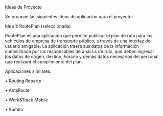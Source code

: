 Ideas de Proyecto

Se propone las siguientes ideas de aplicación para el proyecto:

Idea 1: RoutePlan (seleccionada)

RoutePlan es una aplicación que permite publicar el plan de ruta para los vehículos de empresa de transporte público, a través de una interfaz de usuario amigable. La aplicación traerá sus datos de la información suministrada por los responsables de análisis de ruta, que deben ingresar los datos de origen, destino, horario y demás datos necesarios del personal que realizará el cumplimiento del plan.

Aplicaciones similares:

•	Routing Reparto

•	AntsRoute

•	Work&Track Mobile

•	Rumbo
